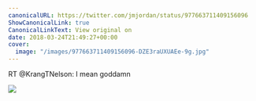 ```yaml
---
canonicalURL: https://twitter.com/jmjordan/status/977663711409156096
ShowCanonicalLink: true
CanonicalLinkText: View original on
date: 2018-03-24T21:49:27+00:00
cover:
  image: "/images/977663711409156096-DZE3raUXUAEe-9g.jpg"
---
```

RT @KrangTNelson: I mean goddamn

![](/images/977663711409156096-DZE3raUXUAEe-9g.jpg)